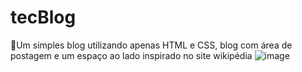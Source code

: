 # tecBlog
📝Um simples blog utilizando apenas HTML e CSS, blog com área de postagem e um espaço ao lado inspirado no site wikipédia
![image](https://github.com/user-attachments/assets/a269cbb8-bc16-443e-8462-f2d5f3e15d79)
